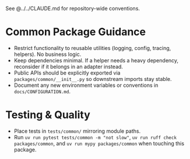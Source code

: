 See @../../CLAUDE.md for repository-wide conventions.

# Common Package Guidance

- Restrict functionality to reusable utilities (logging, config, tracing,
  helpers). No business logic.
- Keep dependencies minimal. If a helper needs a heavy dependency, reconsider if
  it belongs in an adapter instead.
- Public APIs should be explicitly exported via `packages/common/__init__.py` so
  downstream imports stay stable.
- Document any new environment variables or conventions in
  `docs/CONFIGURATION.md`.

# Testing & Quality

- Place tests in `tests/common/` mirroring module paths.
- Run `uv run pytest tests/common -m "not slow"`, `uv run ruff check packages/common`,
  and `uv run mypy packages/common` when touching this package.
